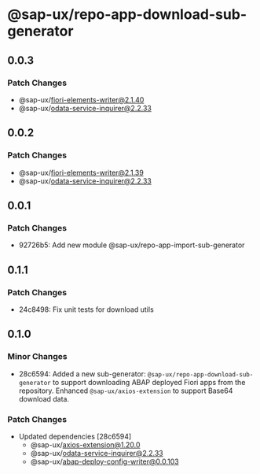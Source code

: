 # @sap-ux/repo-app-download-sub-generator

## 0.0.3

### Patch Changes

-   @sap-ux/fiori-elements-writer@2.1.40
-   @sap-ux/odata-service-inquirer@2.2.33

## 0.0.2

### Patch Changes

-   @sap-ux/fiori-elements-writer@2.1.39
-   @sap-ux/odata-service-inquirer@2.2.33

## 0.0.1

### Patch Changes

-   92726b5: Add new module @sap-ux/repo-app-import-sub-generator

## 0.1.1

### Patch Changes

-   24c8498: Fix unit tests for download utils

## 0.1.0

### Minor Changes

-   28c6594: Added a new sub-generator: `@sap-ux/repo-app-download-sub-generator` to support downloading ABAP deployed Fiori apps from the repository. Enhanced `@sap-ux/axios-extension` to support Base64 download data.

### Patch Changes

-   Updated dependencies [28c6594]
    -   @sap-ux/axios-extension@1.20.0
    -   @sap-ux/odata-service-inquirer@2.2.33
    -   @sap-ux/abap-deploy-config-writer@0.0.103

